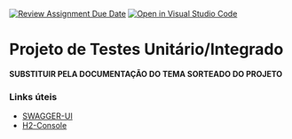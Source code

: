 [![Review Assignment Due Date](https://classroom.github.com/assets/deadline-readme-button-22041afd0340ce965d47ae6ef1cefeee28c7c493a6346c4f15d667ab976d596c.svg)](https://classroom.github.com/a/etJueBCy)
[![Open in Visual Studio Code](https://classroom.github.com/assets/open-in-vscode-2e0aaae1b6195c2367325f4f02e2d04e9abb55f0b24a779b69b11b9e10269abc.svg)](https://classroom.github.com/online_ide?assignment_repo_id=20055415&assignment_repo_type=AssignmentRepo)
# Projeto de Testes Unitário/Integrado

**SUBSTITUIR PELA DOCUMENTAÇÃO DO TEMA SORTEADO DO PROJETO**

### Links úteis

* [SWAGGER-UI](http://localhost:8080/swagger-ui/index.html)
* [H2-Console](http://localhost:8080/h2-console)